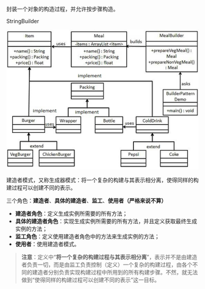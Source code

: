 封装一个对象的构造过程，并允许按步骤构造。 

StringBuilder

![建造者模式](assets/builder_pattern_uml_diagram.jpg)

 

建造者模式，又称生成器模式：将一个复杂的构建与其表示相分离，使得同样的构建过程可以创建不同的表示。

三个角色：**建造者**、**具体的建造者**、**监工**、**使用者（严格来说不算）**

-  **建造者角色**：定义生成实例所需要的所有方法；
-  **具体的建造者角色**：实现生成实例所需要的所有方法，并且定义获取最终生成实例的方法；
-  **监工角色**：定义使用建造者角色中的方法来生成实例的方法；
-  **使用者**：使用建造者模式。

> **注意**：定义中“**将一个复杂的构建过程与其表示相分离**”，表示并不是由建造者负责一切，而是由监工负责控制（定义）一个复杂的构建过程，由各个不同的建造者分别负责实现构建过程中所用到的所有构建步骤。不然，就无法做到“使得同样的构建过程可以创建不同的表示”这一目标。
>
> 